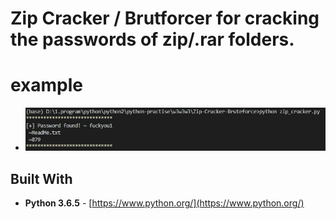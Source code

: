 # Zip Cracker / Brutforcer for cracking the passwords of zip/.rar folders.

# example

 - ![](./example.jpg)

## Built With

* **Python 3.6.5** - [https://www.python.org/](https://www.python.org/)
